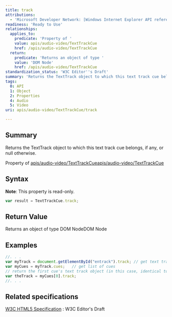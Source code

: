 ```yaml
---
title: track
attributions:
  - 'Microsoft Developer Network: [Windows Internet Explorer API reference Article](http://msdn.microsoft.com/en-us/library/ie/hh828809%28v=vs.85%29.aspx)'
readiness: 'Ready to Use'
relationships:
  applies_to:
    predicate: 'Property of '
    value: apis/audio-video/TextTrackCue
    href: /apis/audio-video/TextTrackCue
  return:
    predicate: 'Returns an object of type '
    value: 'DOM Node'
    href: /apis/audio-video/TextTrackCue
standardization_status: 'W3C Editor''s Draft'
summary: 'Returns the TextTrack object to which this text track cue belongs, if any, or null otherwise.'
tags:
  0: API
  1: Object
  2: Properties
  4: Audio
  5: Video
uri: apis/audio-video/TextTrackCue/track

---
```

## Summary

Returns the TextTrack object to which this text track cue belongs, if any, or null otherwise.

Property of [apis/audio-video/TextTrackCue](/apis/audio-video/TextTrackCue)[apis/audio-video/TextTrackCue](/apis/audio-video/TextTrackCue)

## Syntax

**Note**: This property is read-only.

``` js
var result = TextTrackCue.track;
```

## Return Value

Returns an object of type DOM NodeDOM Node

## Examples

``` js
//. . .
var myTrack = document.getElementById("entrack").track; // get text track from track element
var myCues = myTrack.cues;   // get list of cues
// return the first cue's text track object (in this case, identical to myTrack above)
var theTrack = myCues[0].track;
//. . .
```

## Related specifications

[W3C HTML5 Specification](http://dev.w3.org/html5/spec/single-page.html)
:   W3C Editor's Draft
